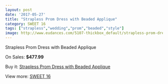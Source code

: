```yaml
---
layout: post
date: '2017-05-27'
title: "Strapless Prom Dress with Beaded Applique"
category: SWEET 16
tags: ["strapless","wedding","prom","beaded","style"]
image: http://www.eudances.com/5107-thickbox_default/strapless-prom-dress-with-beaded-applique.jpg
---
```

Strapless Prom Dress with Beaded Applique

On Sales: **$477.99**
<a href="https://www.eudances.com/en/sweet-16/1725-strapless-prom-dress-with-beaded-applique.html"><amp-img layout="responsive" width="600" height="600" src="//www.eudances.com/5107-thickbox_default/strapless-prom-dress-with-beaded-applique.jpg" alt="Strapless Prom Dress with Beaded Applique 0" /></a>
<a href="https://www.eudances.com/en/sweet-16/1725-strapless-prom-dress-with-beaded-applique.html"><amp-img layout="responsive" width="600" height="600" src="//www.eudances.com/5111-thickbox_default/strapless-prom-dress-with-beaded-applique.jpg" alt="Strapless Prom Dress with Beaded Applique 1" /></a>
<a href="https://www.eudances.com/en/sweet-16/1725-strapless-prom-dress-with-beaded-applique.html"><amp-img layout="responsive" width="600" height="600" src="//www.eudances.com/5110-thickbox_default/strapless-prom-dress-with-beaded-applique.jpg" alt="Strapless Prom Dress with Beaded Applique 2" /></a>
<a href="https://www.eudances.com/en/sweet-16/1725-strapless-prom-dress-with-beaded-applique.html"><amp-img layout="responsive" width="600" height="600" src="//www.eudances.com/5109-thickbox_default/strapless-prom-dress-with-beaded-applique.jpg" alt="Strapless Prom Dress with Beaded Applique 3" /></a>
<a href="https://www.eudances.com/en/sweet-16/1725-strapless-prom-dress-with-beaded-applique.html"><amp-img layout="responsive" width="600" height="600" src="//www.eudances.com/5108-thickbox_default/strapless-prom-dress-with-beaded-applique.jpg" alt="Strapless Prom Dress with Beaded Applique 4" /></a>

Buy it: [Strapless Prom Dress with Beaded Applique](https://www.eudances.com/en/sweet-16/1725-strapless-prom-dress-with-beaded-applique.html "Strapless Prom Dress with Beaded Applique")

View more: [SWEET 16](https://www.eudances.com/en/18-sweet-16 "SWEET 16")